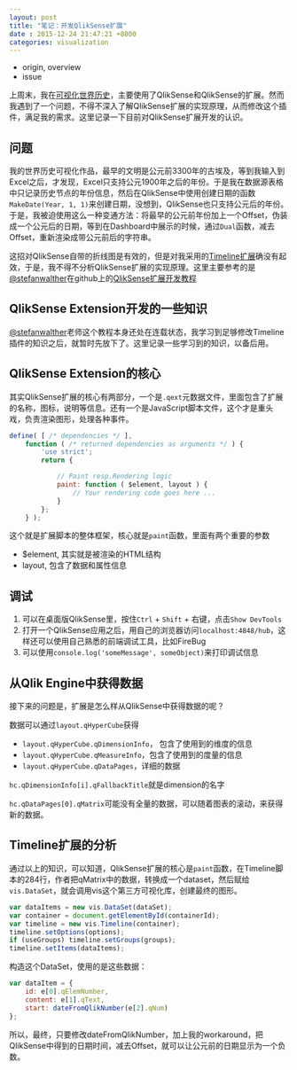 ```yaml
---
layout: post
title: "笔记：开发QlikSense扩展"
date : 2015-12-24 21:47:21 +8000
categories: visualization
---
```


- origin, overview
- issue

上周末，我在[可视化世界历史](http://www.pprollingstar.com/visualization/2015/12/23/World-History-Visualized.html)，主要使用了QlikSense和QlikSense的扩展。然而我遇到了一个问题，不得不深入了解QlikSense扩展的实现原理，从而修改这个插件，满足我的需求。这里记录一下目前对QlikSense扩展开发的认识。

## 问题

我的世界历史可视化作品，最早的文明是公元前3300年的古埃及，等到我输入到Excel之后，才发现，Excel只支持公元1900年之后的年份。于是我在数据源表格中只记录历史节点的年份信息，然后在QlikSense中使用创建日期的函数`MakeDate(Year, 1, 1)`来创建日期，没想到，QlikSense也只支持公元后的年份。于是，我被迫使用这么一种变通方法：将最早的公元前年份加上一个Offset，伪装成一个公元后的日期，等到在Dashboard中展示的时候，通过`Dual`函数，减去Offset，重新渲染成带公元前后的字符串。

这招对QlikSense自带的折线图是有效的，但是对我采用的[Timeline扩展](https://github.com/ralfbecher/QlikSense_Extension_Timeline)确没有起效，于是，我不得不分析QlikSense扩展的实现原理。这里主要参考的是[@stefanwalther](https://github.com/stefanwalther)在github上的[QlikSense扩展开发教程](https://github.com/stefanwalther/qliksense-extension-tutorial)

## QlikSense Extension开发的一些知识 ##

[@stefanwalther](https://github.com/stefanwalther)老师这个教程本身还处在连载状态，我学习到足够修改Timeline插件的知识之后，就暂时先放下了。这里记录一些学习到的知识，以备后用。

## QlikSense Extension的核心 ##

其实QlikSense扩展的核心有两部分，一个是`.qext`元数据文件，里面包含了扩展的名称，图标，说明等信息。还有一个是JavaScript脚本文件，这个才是重头戏，负责渲染图形，处理各种事件。

``` javascript
define( [ /* dependencies */ ],
	function ( /* returned dependencies as arguments */ ) {
		'use strict';
		return {

			// Paint resp.Rendering logic
			paint: function ( $element, layout ) {
				// Your rendering code goes here ...				
			}
		};
	} );
```

这个就是扩展脚本的整体框架，核心就是`paint`函数，里面有两个重要的参数

- $element, 其实就是被渲染的HTML结构
- layout, 包含了数据和属性信息

## 调试 ##

1. 可以在桌面版QlikSense里，按住`Ctrl` + `Shift` + 右键，点击`Show DevTools`
2. 打开一个QlikSense应用之后，用自己的浏览器访问`localhost:4848/hub`，这样还可以使用自己熟悉的前端调试工具，比如FireBug
3. 可以使用`console.log('someMessage', someObject)`来打印调试信息

## 从Qlik Engine中获得数据 ##

接下来的问题是，扩展是怎么样从QlikSense中获得数据的呢？

数据可以通过`layout.qHyperCube`获得

- `layout.qHyperCube.qDimensionInfo`， 包含了使用到的维度的信息
- `layout.qHyperCube.qMeasureInfo`，包含了使用到的度量的信息
- `layout.qHyperCube.qDataPages`，详细的数据

`hc.qDimensionInfo[i].qFallbackTitle`就是dimension的名字

`hc.qDataPages[0].qMatrix`可能没有全量的数据，可以随着图表的滚动，来获得新的数据。

## Timeline扩展的分析 ##

通过以上的知识，可以知道，QlikSense扩展的核心是`paint`函数，在Timeline脚本的284行，作者把qMatrix中的数据，转换成一个dataset，然后赋给`vis.DataSet`，就会调用vis这个第三方可视化库，创建最终的图形。


``` javascript
var dataItems = new vis.DataSet(dataSet);
var container = document.getElementById(containerId);
var timeline = new vis.Timeline(container);
timeline.setOptions(options);
if (useGroups) timeline.setGroups(groups);
timeline.setItems(dataItems);
```

构造这个DataSet，使用的是这些数据：

``` javascript
var dataItem = {
	id: e[0].qElemNumber,
	content: e[1].qText,
	start: dateFromQlikNumber(e[2].qNum)
};
```

所以，最终，只要修改dateFromQlikNumber，加上我的workaround，把QlikSense中得到的日期时间，减去Offset，就可以让公元前的日期显示为一个负数。

